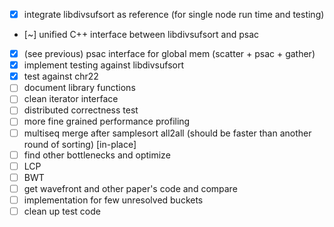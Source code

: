- [x] integrate libdivsufsort as reference (for single node run time and
      testing)
- [~] unified C++ interface between libdivsufsort and psac
- [x] (see previous) psac interface for global mem (scatter + psac + gather)
- [x] implement testing against libdivsufsort
- [x] test against chr22
- [ ] document library functions
- [ ] clean iterator interface
- [ ] distributed correctness test
- [ ] more fine grained performance profiling
- [ ] multiseq merge after samplesort all2all (should be faster than another
      round of sorting) [in-place]
- [ ] find other bottlenecks and optimize
- [ ] LCP
- [ ] BWT
- [ ] get wavefront and other paper's code and compare
- [ ] implementation for few unresolved buckets
- [ ] clean up test code
